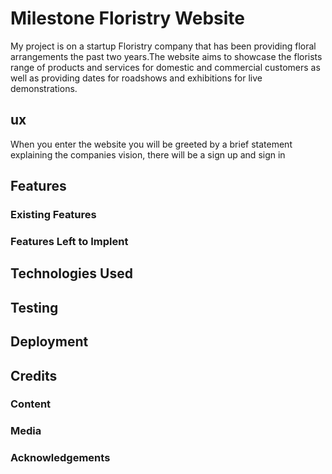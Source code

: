# Milestone Floristry Website

My project is on a startup Floristry company that has been providing floral arrangements the past two years.The website aims to showcase the florists range of products and services for domestic and commercial customers as well as providing dates for roadshows and exhibitions for live demonstrations.

## ux

When you enter the website you will be greeted by a brief statement explaining the companies vision, there will be a sign up and sign in

## Features

### Existing Features

### Features Left to Implent

## Technologies Used

## Testing

## Deployment

## Credits

### Content

### Media

### Acknowledgements
